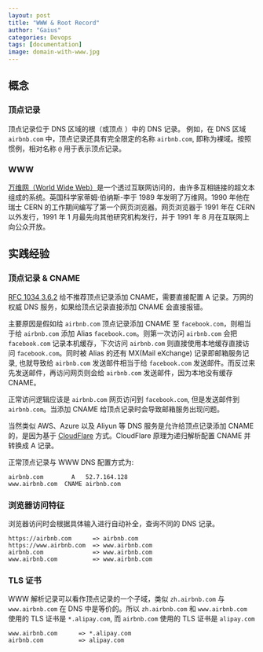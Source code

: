 ```yaml
---
layout: post
title: "WWW & Root Record"
author: "Gaius"
categories: Devops
tags: [documentation]
image: domain-with-www.jpg
---
```


## 概念

### 顶点记录 
顶点记录位于 DNS 区域的根（或顶点 ）中的 DNS 记录。 例如，在 DNS 区域 `airbnb.com` 中，顶点记录还具有完全限定的名称 `airbnb.com`, 即称为裸域。按照惯例，相对名称 `@` 用于表示顶点记录。

### WWW
[万维网（World Wide Web）](https://en.wikipedia.org/wiki/World_Wide_Web)是一个透过互联网访问的，由许多互相链接的超文本组成的系统。英国科学家蒂姆·伯纳斯-李于 1989 年发明了万维网。1990 年他在瑞士 CERN 的工作期间编写了第一个网页浏览器。网页浏览器于 1991 年在 CERN 以外发行，1991 年 1 月最先向其他研究机构发行，并于 1991 年 8 月在互联网上向公众开放。

## 实践经验

### 顶点记录 & CNAME
[RFC 1034 3.6.2](http://www.faqs.org/rfcs/rfc1034.html) 给不推荐顶点记录添加 CNAME，需要直接配置 A 记录。万网的权威 DNS 服务，如果给顶点记录直接添加 CNAME 会直接报错。

主要原因是假如给 `airbnb.com` 顶点记录添加 CNAME 至 `facebook.com`，则相当于给 `airbnb.com` 添加 Alias `facebook.com`。则第一次访问 `airbnb.com` 会把 `facebook.com` 记录本机缓存，下次访问 `airbnb.com` 则直接使用本地缓存直接访问 `facebook.com`。同时被 Alias 的还有 MX(Mail eXchange) 记录即邮箱服务记录, 也就导致给 `airbnb.com` 发送邮件相当于给 `facebook.com` 发送邮件。而反过来先发送邮件，再访问网页则会给 `airbnb.com` 发送邮件，因为本地没有缓存 CNAME。

正常访问逻辑应该是 `airbnb.com` 网页访问到 `facebook.com`, 但是发送邮件到 `airbnb.com`。当添加 CNAME 给顶点记录时会导致邮箱服务出现问题。

当然类似 AWS、Azure 以及 Aliyun 等 DNS 服务是允许给顶点记录添加 CNAME 的，是因为基于 [CloudFlare](https://blog.cloudflare.com/introducing-cname-flattening-rfc-compliant-cnames-at-a-domains-root) 方式。CloudFlare 原理为递归解析配置 CNAME 并转换成 A 记录。

正常顶点记录与 WWW DNS 配置方式为:

```text
airbnb.com        A   52.7.164.128
www.airbnb.com  CNAME airbnb.com
```

### 浏览器访问特征
浏览器访问时会根据具体输入进行自动补全，查询不同的 DNS 记录。

```text
https://airbnb.com      => airbnb.com
https://www.airbnb.com  => www.airbnb.com
airbnb.com              => www.airbnb.com
www.airbnb.com          => www.airbnb.com
```

### TLS 证书
WWW 解析记录可以看作顶点记录的一个子域，类似 `zh.airbnb.com` 与 `www.airbnb.com` 在 DNS 中是等价的。所以 `zh.airbnb.com` 和 `www.airbnb.com` 使用的 TLS 证书是 `*.alipay.com`, 而 `airbnb.com` 使用的 TLS 证书是 `alipay.com`

```text
www.airbnb.com      => *.alipay.com
airbnb.com          => alipay.com
```


